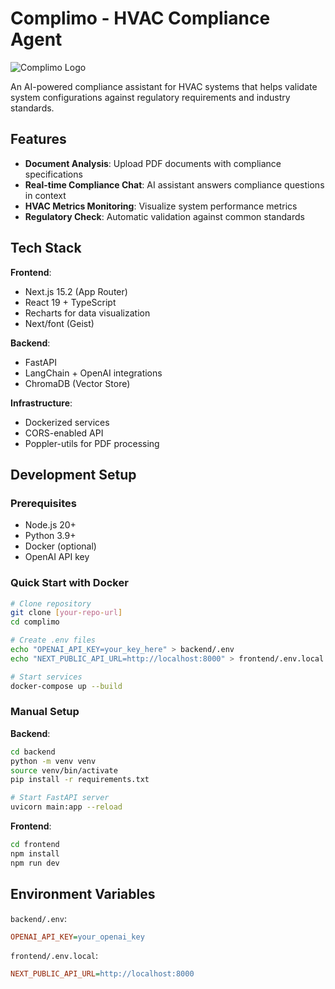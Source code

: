# Complimo - HVAC Compliance Agent

![Complimo Logo](public/logo.png)

An AI-powered compliance assistant for HVAC systems that helps validate system configurations against regulatory requirements and industry standards.

## Features

- **Document Analysis**: Upload PDF documents with compliance specifications
- **Real-time Compliance Chat**: AI assistant answers compliance questions in context
- **HVAC Metrics Monitoring**: Visualize system performance metrics
- **Regulatory Check**: Automatic validation against common standards

## Tech Stack

**Frontend**:
- Next.js 15.2 (App Router)
- React 19 + TypeScript
- Recharts for data visualization
- Next/font (Geist)

**Backend**:
- FastAPI
- LangChain + OpenAI integrations
- ChromaDB (Vector Store)

**Infrastructure**:
- Dockerized services
- CORS-enabled API
- Poppler-utils for PDF processing

## Development Setup

### Prerequisites
- Node.js 20+
- Python 3.9+
- Docker (optional)
- OpenAI API key

### Quick Start with Docker
```bash
# Clone repository
git clone [your-repo-url]
cd complimo

# Create .env files
echo "OPENAI_API_KEY=your_key_here" > backend/.env
echo "NEXT_PUBLIC_API_URL=http://localhost:8000" > frontend/.env.local

# Start services
docker-compose up --build
```

### Manual Setup
**Backend**:
```bash
cd backend
python -m venv venv
source venv/bin/activate
pip install -r requirements.txt

# Start FastAPI server
uvicorn main:app --reload
```

**Frontend**:
```bash
cd frontend
npm install
npm run dev
```

## Environment Variables

`backend/.env`:
```ini
OPENAI_API_KEY=your_openai_key
```

`frontend/.env.local`:
```ini
NEXT_PUBLIC_API_URL=http://localhost:8000
```
